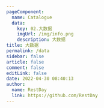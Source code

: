 ```yaml
---
pageComponent: 
  name: Catalogue
  data: 
    key: 02.大数据
    imgUrl: /img/info.png
    description: 大数据
title: 大数据
permalink: /data
sidebar: false
article: false
comment: false
editLink: false
date: 2022-04-30 08:40:13
author: 
  name: RestDay
  link: https://github.com/RestDay
---
```

